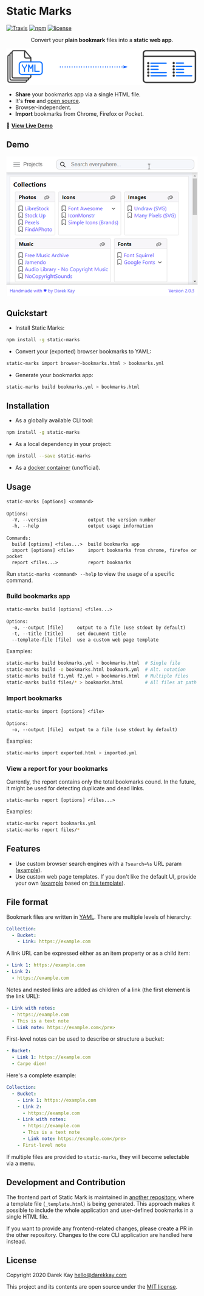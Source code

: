 # Static Marks

[![Travis](https://img.shields.io/travis/com/darekkay/static-marks.svg?style=flat-square)](https://travis-ci.com/darekkay/static-marks) [![npm](https://img.shields.io/npm/v/static-marks.svg?style=flat-square)](https://www.npmjs.com/package/static-marks) [![license](https://img.shields.io/github/license/darekkay/static-marks.svg?style=flat-square)](https://github.com/darekkay/static-marks/blob/master/LICENSE)

<div align="center" class="text-center">

Convert your **plain bookmark** files into a **static web app**.

![](assets/img/workflow.svg)

</div>

- **Share** your bookmarks app via a single HTML file.
- It's **free** and [open source](https://github.com/darekkay/static-marks).
- Browser-independent.
- **Import** bookmarks from Chrome, Firefox or Pocket.

🔖 [**View Live Demo**](https://darekkay.com/static-marks/demo/default.html)

## Demo

<div align="center" class="text-center">

![](assets/img/screencast.gif)

</div>

## Quickstart

- Install Static Marks:

```bash
npm install -g static-marks
```

- Convert your (exported) browser bookmarks to YAML:

```bash
static-marks import browser-bookmarks.html > bookmarks.yml
```

- Generate your bookmarks app:

```bash
static-marks build bookmarks.yml > bookmarks.html
```

## Installation

- As a globally available CLI tool:

```bash
npm install -g static-marks
```

- As a local dependency in your project:

```bash
npm install --save static-marks
```

- As a [docker container](https://github.com/gaerfield/static-marks-docker) (unofficial).

## Usage

```
static-marks [options] <command>

Options:
  -V, --version               output the version number
  -h, --help                  output usage information

Commands:
  build [options] <files...>  build bookmarks app
  import [options] <file>     import bookmarks from chrome, firefox or pocket
  report <files...>           report bookmarks
```

Run `static-marks <command> --help` to view the usage of a specific command.

### Build bookmarks app

```
static-marks build [options] <files...>

Options:
  -o, --output [file]     output to a file (use stdout by default)
  -t, --title [title]     set document title
  --template-file [file]  use a custom web page template
```

Examples:

```bash
static-marks build bookmarks.yml > bookmarks.html  # Single file
static-marks build -o bookmarks.html bookmark.yml  # Alt. notation
static-marks build f1.yml f2.yml > bookmarks.html  # Multiple files
static-marks build files/* > bookmarks.html        # All files at path
```

### Import bookmarks

```
static-marks import [options] <file>

Options:
  -o, --output [file]  output to a file (use stdout by default)
```

Examples:

```bash
static-marks import exported.html > imported.yml
```

### View a report for your bookmarks

Currently, the report contains only the total bookmarks cound. In the future, it might be used for detecting duplicate and dead links.

```
static-marks report [options] <files...>
```

Examples:

```bash
static-marks report bookmarks.yml
static-marks report files/*
```

## Features

- Use custom browser search engines with a `?search=%s` URL param ([example](https://darekkay.com/static-marks/demo/default.html?search=fire)).
- Use custom web page templates. If you don't like the default UI, provide your own ([example](https://darekkay.com/static-marks/demo/custom.html) based on [this template](https://github.com/darekkay/static-marks/blob/master/docs/examples/templates/custom.html)).

## File format

Bookmark files are written in [YAML](http://yaml.org). There are multiple levels of hierarchy:

```yaml
Collection:
  - Bucket:
    - Link: https://example.com
```

A link URL can be expressed either as an item property or as a child item:

```yaml
- Link 1: https://example.com
- Link 2:
  - https://example.com
```

Notes and nested links are added as children of a link (the first element is the link URL):

```yaml
- Link with notes:
  - https://example.com
  - This is a text note
  - Link note: https://example.com</pre>
```

First-level notes can be used to describe or structure a bucket:

```yaml
- Bucket:
  - Link 1: https://example.com
  - Carpe diem!
```


Here's a complete example:

```yaml
Collection:
  - Bucket:
    - Link 1: https://example.com
    - Link 2:
      - https://example.com
    - Link with notes:
      - https://example.com
      - This is a text note
      - Link note: https://example.com</pre>
    - First-level note
```

If multiple files are provided to `static-marks`, they will become selectable via a menu.

## Development and Contribution

The frontend part of Static Mark is maintained in [another repository](https://github.com/darekkay/static-marks-app), where a template file (`_template.html`) is being generated. This approach makes it possible to include the whole application and user-defined bookmarks in a single HTML file.

If you want to provide any frontend-related changes, please create a PR in the other repository. Changes to the core CLI application are handled here instead.

## License

Copyright 2020 Darek Kay <hello@darekkay.com>

This project and its contents are open source under the [MIT license](https://github.com/darekkay/static-marks/blob/master/LICENSE).
